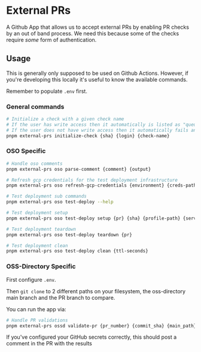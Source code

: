 # External PRs

A Github App that allows us to accept external PRs by enabling PR checks by an
out of band process. We need this because some of the checks require _some_ form
of authentication.

## Usage

This is generally only supposed to be used on Github Actions. However, if you're
developing this locally it's useful to know the available commands.

Remember to populate `.env` first.

### General commands

```bash
# Initialize a check with a given check name
# If the user has write access then it automatically is listed as "queued"
# If the user does not have write access then it automatically fails and waits for approval
pnpm external-prs initialize-check {sha} {login} {check-name}
```

### OSO Specific

```bash
# Handle oso comments
pnpm external-prs oso parse-comment {comment} {output}

# Refresh gcp credentials for the test deployment infrastructure
pnpm external-prs oso refresh-gcp-credentials {environment} {creds-path} {name}

# Test deployment sub commands
pnpm external-prs oso test-deploy --help

# Test deployment setup
pnpm external-prs oso test-deploy setup {pr} {sha} {profile-path} {service-account-path} {checkout-path}

# Test deployment teardown
pnpm external-prs oso test-deploy teardown {pr}

# Test deployment clean
pnpm external-prs oso test-deploy clean {ttl-seconds}
```

### OSS-Directory Specific

First configure `.env`.

Then `git clone` to 2 different paths on your filesystem,
the oss-directory main branch
and the PR branch to compare.

You can run the app via:

```bash
# Handle PR validations
pnpm external-prs ossd validate-pr {pr_number} {commit_sha} {main_path} {pr_path}
```

If you've configured your GitHub secrets correctly,
this should post a comment in the PR with the results

